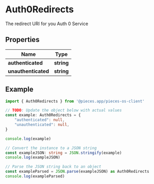 
# Auth0Redirects

The redirect URI for you Auth 0 Service

## Properties

Name | Type
------------ | -------------
**authenticated** | **string**
**unauthenticated** | **string**

## Example

```typescript
import { Auth0Redirects } from '@pieces.app/pieces-os-client'

// TODO: Update the object below with actual values
const example: Auth0Redirects = {
    "authenticated": null,
    "unauthenticated": null,
}

console.log(example)

// Convert the instance to a JSON string
const exampleJSON: string = JSON.stringify(example)
console.log(exampleJSON)

// Parse the JSON string back to an object
const exampleParsed = JSON.parse(exampleJSON) as Auth0Redirects
console.log(exampleParsed)
```



